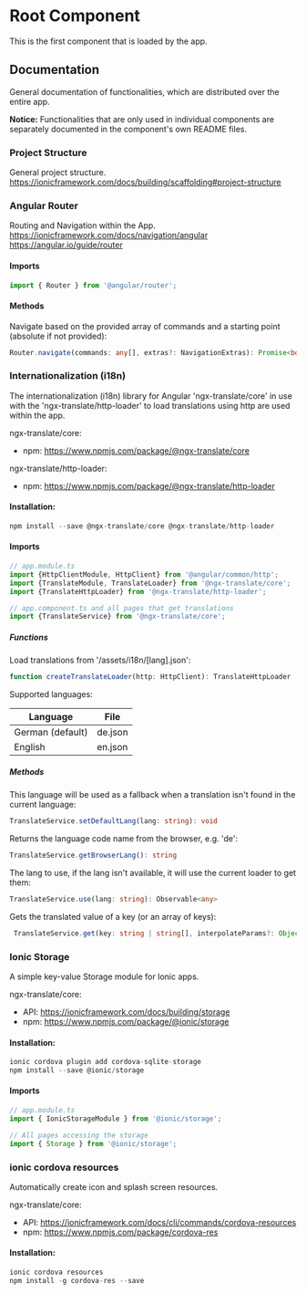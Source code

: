 # Root Component
This is the first component that is loaded by the app.

## Documentation
General documentation of functionalities, which are distributed over the entire app.

**Notice:** Functionalities that are only used in individual components are separately documented in the component's own README files.

### Project Structure
General project structure.<br />
https://ionicframework.com/docs/building/scaffolding#project-structure

### Angular Router
Routing and Navigation within the App.<br />
https://ionicframework.com/docs/navigation/angular<br />
https://angular.io/guide/router

#### Imports
```typescript
import { Router } from '@angular/router';
```

#### Methods
Navigate based on the provided array of commands and a starting point (absolute if not provided):
```typescript
Router.navigate(commands: any[], extras?: NavigationExtras): Promise<boolean>
```

### Internationalization (i18n)
The internationalization (i18n) library for Angular 'ngx-translate/core' in use with
the 'ngx-translate/http-loader' to load translations using http are used within the app.

ngx-translate/core:
 * npm:    https://www.npmjs.com/package/@ngx-translate/core

ngx-translate/http-loader:
 * npm:    https://www.npmjs.com/package/@ngx-translate/http-loader

#### Installation:
```typescript
npm install --save @ngx-translate/core @ngx-translate/http-loader
```

#### Imports
```typescript
// app.module.ts
import {HttpClientModule, HttpClient} from '@angular/common/http';
import {TranslateModule, TranslateLoader} from '@ngx-translate/core';
import {TranslateHttpLoader} from '@ngx-translate/http-loader';

// app.component.ts and all pages that get translations
import {TranslateService} from '@ngx-translate/core';
```

##### Functions
Load translations from '/assets/i18n/[lang].json':
```typescript
function createTranslateLoader(http: HttpClient): TranslateHttpLoader
``` 
Supported languages:

| Language  | File 
| ------------- | ------------- |
| German (default) | de.json  |
| English  | en.json  |
    
##### Methods
This language will be used as a fallback when a translation isn't found in the current language:
```typescript
TranslateService.setDefaultLang(lang: string): void
``` 

Returns the language code name from the browser, e.g. 'de':
```typescript
TranslateService.getBrowserLang(): string
``` 
    
The lang to use, if the lang isn't available, it will use the current loader to get them:
```typescript
TranslateService.use(lang: string): Observable<any>
``` 

Gets the translated value of a key (or an array of keys):
```typescript
 TranslateService.get(key: string | string[], interpolateParams?: Object): Observable<any>
 ```

### Ionic Storage
A simple key-value Storage module for Ionic apps.

ngx-translate/core:
 * API: https://ionicframework.com/docs/building/storage   
 * npm: https://www.npmjs.com/package/@ionic/storage

#### Installation:
```typescript
ionic cordova plugin add cordova-sqlite-storage
npm install --save @ionic/storage
```

#### Imports
```typescript
// app.module.ts
import { IonicStorageModule } from '@ionic/storage';

// All pages accessing the storage 
import { Storage } from '@ionic/storage';
```

### ionic cordova resources
Automatically create icon and splash screen resources.

ngx-translate/core:
 * API: https://ionicframework.com/docs/cli/commands/cordova-resources
 * npm: https://www.npmjs.com/package/cordova-res

#### Installation:
```typescript
ionic cordova resources
npm install -g cordova-res --save
```

